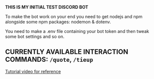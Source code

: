 **THIS IS MY INITIAL TEST DISCORD BOT**

To make the bot work on your end you
need to get nodejs and npm alongside
some npm packages: nodemon & dotenv.

You need to make a .env file containing
your bot token and then tweak some bot
settings and so on.

## CURRENTLY AVAILABLE INTERACTION COMMANDS: `/quote`, `/tieup`

[Tutorial video for reference](https://www.youtube.com/watch?v=KZ3tIGHU314)